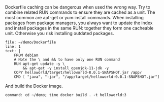 Dockerfile caching can be dangerous when used the wrong way. Try to combine related RUN commands to ensure they are cached as a unit. The most common are apt-get or yum install commands. When installing packages from package managers, you always want to update the index and install packages in the same RUN: together they form one cacheable unit. Otherwise you risk installing outdated packages.

```editor:replace-text-selection
file: ~/demo/Dockerfile
line: 1
text: |
    FROM debian
    # Note the \ and && to have only one RUN command
    RUN apt-get update -y \
        && apt-get -y install openjdk-11-jdk -y
    COPY helloworld/target/helloworld-0.0.1-SNAPSHOT.jar /app/
    CMD [ "java", "-jar", "/app/target/helloworld-0.0.1-SNAPSHOT.jar"]
```

And build the Docker image.

```terminal:execute
command: cd ~/demo; time docker build . -t helloworld:3
```